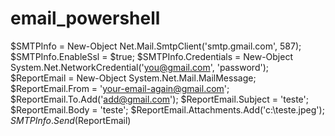# email_powershell

$SMTPInfo = New-Object Net.Mail.SmtpClient('smtp.gmail.com', 587); 
$SMTPInfo.EnableSsl = $true; 
$SMTPInfo.Credentials = New-Object System.Net.NetworkCredential('you@gmail.com', 'password'); 
$ReportEmail = New-Object System.Net.Mail.MailMessage; 
$ReportEmail.From = 'your-email-again@gmail.com'; 
$ReportEmail.To.Add('add@gmail.com'); 
$ReportEmail.Subject = 'teste'; 
$ReportEmail.Body = 'teste'; 
$ReportEmail.Attachments.Add('c:\teste.jpeg'); 
$SMTPInfo.Send($ReportEmail)
